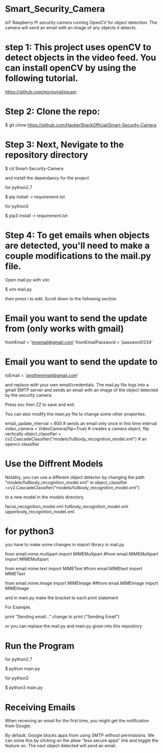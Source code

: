 # Smart_Security_Camera
IoT Raspberry Pi security camera running OpenCV for object detection. The camera will send an email with an image of any objects it detects.

# step 1: This project uses openCV to detect objects in the video feed. You can install openCV by using the following tutorial.

https://github.com/recroviral/picam

# Step 2: Clone the repo:

$ git clone https://github.com/HackerShackOfficial/Smart-Security-Camera

# Step 3: Next, Nevigate to the repository directory

$ cd Smart-Security-Camera

and install the dependancy for the project

for python2.7

$ pip install -r requirement.txt

for python3

$ pip3 install -r requirement.txt

# Step 4: To get emails when objects are detected, you'll need to make a couple modifications to the mail.py file.

Open mail.py with vim 

$ vim mail.py 

then press i to edit. Scroll down to the following section

# Email you want to send the update from (only works with gmail)
fromEmail = 'myemail@gmail.com'
fromEmailPassword = 'password1234'
# Email you want to send the update to
toEmail = 'anotheremail@gmail.com'

and replace with your own email/credentials. The mail.py file logs into a gmail SMTP server and sends an email with an image of the object detected by the security camera.

Press esc then ZZ to save and exit.

You can also modify the main.py file to change some other properties.

email_update_interval = 600 # sends an email only once in this time interval
video_camera = VideoCamera(flip=True) # creates a camera object, flip vertically
object_classifier = cv2.CascadeClassifier("models/fullbody_recognition_model.xml") # an opencv classifier

# Use the Diffrent Models
Notably, you can use a different object detector by changing the path "models/fullbody_recognition_model.xml" in object_classifier =cv2.CascadeClassifier("models/fullbody_recognition_model.xml")

to a new model in the models directory.

facial_recognition_model.xml
fullbody_recognition_model.xml
upperbody_recognition_model.xml

# for python3 

you have to make some changes in import library in mail.py

from email.mime.multipart import MIMEMultipart    #from email.MIMEMultipart import MIMEMultipart

from email.mime.text import MIMEText              #from email.MIMEtext import MIMEText

from email.mime.image import MIMEImage            ##from email.MIMEImage import MIMEImage

and in main.py make the bracket to each print statement

For Example,

print "Sending email..."     change to     print ("Sending Email")

or you can replase the mail.py and main.py given into this repository

# Run the Program

for python2.7

$ python main.py

for python3

$ python3 main.py


# Receiving Emails

When receiving an email for the first time, you might get the notification from Google.

By default, Google blocks apps from using SMTP without permissions. We can solve this by clicking on the allow "less secure apps" link and toggle the feature on. The next object detected will send an email.
